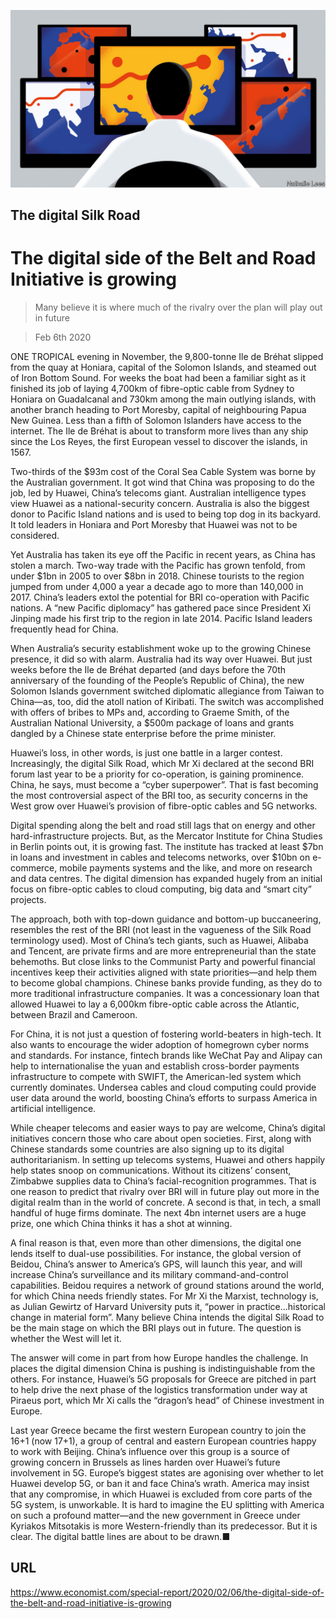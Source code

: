 ![](./images/20200208_SRD005.jpg)

## The digital Silk Road

# The digital side of the Belt and Road Initiative is growing

> Many believe it is where much of the rivalry over the plan will play out in future

> Feb 6th 2020

ONE TROPICAL evening in November, the 9,800-tonne Ile de Bréhat slipped from the quay at Honiara, capital of the Solomon Islands, and steamed out of Iron Bottom Sound. For weeks the boat had been a familiar sight as it finished its job of laying 4,700km of fibre-optic cable from Sydney to Honiara on Guadalcanal and 730km among the main outlying islands, with another branch heading to Port Moresby, capital of neighbouring Papua New Guinea. Less than a fifth of Solomon Islanders have access to the internet. The Ile de Bréhat is about to transform more lives than any ship since the Los Reyes, the first European vessel to discover the islands, in 1567.

Two-thirds of the $93m cost of the Coral Sea Cable System was borne by the Australian government. It got wind that China was proposing to do the job, led by Huawei, China’s telecoms giant. Australian intelligence types view Huawei as a national-security concern. Australia is also the biggest donor to Pacific Island nations and is used to being top dog in its backyard. It told leaders in Honiara and Port Moresby that Huawei was not to be considered.

Yet Australia has taken its eye off the Pacific in recent years, as China has stolen a march. Two-way trade with the Pacific has grown tenfold, from under $1bn in 2005 to over $8bn in 2018. Chinese tourists to the region jumped from under 4,000 a year a decade ago to more than 140,000 in 2017. China’s leaders extol the potential for BRI co-operation with Pacific nations. A “new Pacific diplomacy” has gathered pace since President Xi Jinping made his first trip to the region in late 2014. Pacific Island leaders frequently head for China.

When Australia’s security establishment woke up to the growing Chinese presence, it did so with alarm. Australia had its way over Huawei. But just weeks before the Ile de Bréhat departed (and days before the 70th anniversary of the founding of the People’s Republic of China), the new Solomon Islands government switched diplomatic allegiance from Taiwan to China—as, too, did the atoll nation of Kiribati. The switch was accomplished with offers of bribes to MPs and, according to Graeme Smith, of the Australian National University, a $500m package of loans and grants dangled by a Chinese state enterprise before the prime minister.

Huawei’s loss, in other words, is just one battle in a larger contest. Increasingly, the digital Silk Road, which Mr Xi declared at the second BRI forum last year to be a priority for co-operation, is gaining prominence. China, he says, must become a “cyber superpower”. That is fast becoming the most controversial aspect of the BRI too, as security concerns in the West grow over Huawei’s provision of fibre-optic cables and 5G networks.

Digital spending along the belt and road still lags that on energy and other hard-infrastructure projects. But, as the Mercator Institute for China Studies in Berlin points out, it is growing fast. The institute has tracked at least $7bn in loans and investment in cables and telecoms networks, over $10bn on e-commerce, mobile payments systems and the like, and more on research and data centres. The digital dimension has expanded hugely from an initial focus on fibre-optic cables to cloud computing, big data and “smart city” projects.

The approach, both with top-down guidance and bottom-up buccaneering, resembles the rest of the BRI (not least in the vagueness of the Silk Road terminology used). Most of China’s tech giants, such as Huawei, Alibaba and Tencent, are private firms and are more entrepreneurial than the state behemoths. But close links to the Communist Party and powerful financial incentives keep their activities aligned with state priorities—and help them to become global champions. Chinese banks provide funding, as they do to more traditional infrastructure companies. It was a concessionary loan that allowed Huawei to lay a 6,000km fibre-optic cable across the Atlantic, between Brazil and Cameroon.

For China, it is not just a question of fostering world-beaters in high-tech. It also wants to encourage the wider adoption of homegrown cyber norms and standards. For instance, fintech brands like WeChat Pay and Alipay can help to internationalise the yuan and establish cross-border payments infrastructure to compete with SWIFT, the American-led system which currently dominates. Undersea cables and cloud computing could provide user data around the world, boosting China’s efforts to surpass America in artificial intelligence.

While cheaper telecoms and easier ways to pay are welcome, China’s digital initiatives concern those who care about open societies. First, along with Chinese standards some countries are also signing up to its digital authoritarianism. In setting up telecoms systems, Huawei and others happily help states snoop on communications. Without its citizens’ consent, Zimbabwe supplies data to China’s facial-recognition programmes. That is one reason to predict that rivalry over BRI will in future play out more in the digital realm than in the world of concrete. A second is that, in tech, a small handful of huge firms dominate. The next 4bn internet users are a huge prize, one which China thinks it has a shot at winning.

A final reason is that, even more than other dimensions, the digital one lends itself to dual-use possibilities. For instance, the global version of Beidou, China’s answer to America’s GPS, will launch this year, and will increase China’s surveillance and its military command-and-control capabilities. Beidou requires a network of ground stations around the world, for which China needs friendly states. For Mr Xi the Marxist, technology is, as Julian Gewirtz of Harvard University puts it, “power in practice...historical change in material form”. Many believe China intends the digital Silk Road to be the main stage on which the BRI plays out in future. The question is whether the West will let it.

The answer will come in part from how Europe handles the challenge. In places the digital dimension China is pushing is indistinguishable from the others. For instance, Huawei’s 5G proposals for Greece are pitched in part to help drive the next phase of the logistics transformation under way at Piraeus port, which Mr Xi calls the “dragon’s head” of Chinese investment in Europe.

Last year Greece became the first western European country to join the 16+1 (now 17+1), a group of central and eastern European countries happy to work with Beijing. China’s influence over this group is a source of growing concern in Brussels as lines harden over Huawei’s future involvement in 5G. Europe’s biggest states are agonising over whether to let Huawei develop 5G, or ban it and face China’s wrath. America may insist that any compromise, in which Huawei is excluded from core parts of the 5G system, is unworkable. It is hard to imagine the EU splitting with America on such a profound matter—and the new government in Greece under Kyriakos Mitsotakis is more Western-friendly than its predecessor. But it is clear. The digital battle lines are about to be drawn.■

## URL

https://www.economist.com/special-report/2020/02/06/the-digital-side-of-the-belt-and-road-initiative-is-growing
